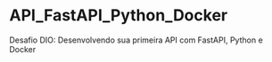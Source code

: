 # API_FastAPI_Python_Docker
Desafio DIO: Desenvolvendo sua primeira API com FastAPI, Python e Docker
